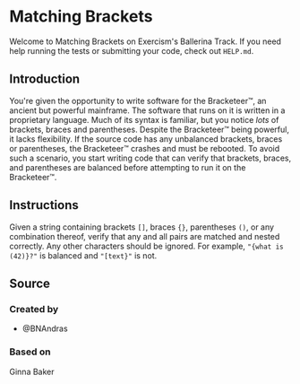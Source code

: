 # Matching Brackets

Welcome to Matching Brackets on Exercism's Ballerina Track.
If you need help running the tests or submitting your code, check out `HELP.md`.

## Introduction

You're given the opportunity to write software for the Bracketeer™, an ancient but powerful mainframe.
The software that runs on it is written in a proprietary language.
Much of its syntax is familiar, but you notice _lots_ of brackets, braces and parentheses.
Despite the Bracketeer™ being powerful, it lacks flexibility.
If the source code has any unbalanced brackets, braces or parentheses, the Bracketeer™ crashes and must be rebooted.
To avoid such a scenario, you start writing code that can verify that brackets, braces, and parentheses are balanced before attempting to run it on the Bracketeer™.

## Instructions

Given a string containing brackets `[]`, braces `{}`, parentheses `()`, or any combination thereof, verify that any and all pairs are matched and nested correctly.
Any other characters should be ignored.
For example, `"{what is (42)}?"` is balanced and `"[text}"` is not.

## Source

### Created by

- @BNAndras

### Based on

Ginna Baker